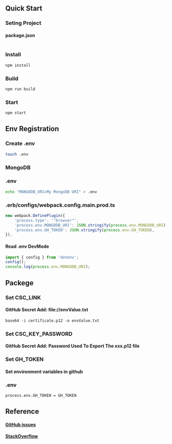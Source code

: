 ## Quick Start

### Seting Project

#### package.json

```json

```

### Install

```bash
npm install
```

### Build

```bash
npm run build
```

### Start

```bash
npm start
```

## Env Registration

### Create .env

```bash
touch .env
```

### MongoDB

### .env

```bash
echo "MONGODB_URI=My MongoDB URI" > .env
```

### .erb/configs/webpack.config.main.prod.ts

```typescript
new webpack.DefinePlugin({
    'process.type': '"browser"',
    'process.env.MONGODB_URI': JSON.stringify(process.env.MONGODB_URI),
    'process.env.GH_TOKEN': JSON.stringify(process.env.GH_TOKEN),
}),
```

#### Read .env DevMode

```typescript
import { config } from 'dotenv';
config();
console.log(process.env.MONGODB_URI);
```

## Packege

### Set CSC_LINK

#### GitHub Secret Add: file://envValue.txt

```txt
base64 -i certificate.p12 -o envValue.txt
```

### Set CSC_KEY_PASSWORD

#### GitHub Secret Add: Password Used To Export The xxx.p12 file

### Set GH_TOKEN

#### Set environment variables in github

### .env

```txt
process.env.GH_TOKEN = GH_TOKEN
```

## Reference

#### [GitHub issues](https://github.com/electron-react-boilerplate/electron-react-boilerplate/issues/400)

#### [StackOverflow](https://stackoverflow.com/questions/tagged/electron-react-boilerplate)
